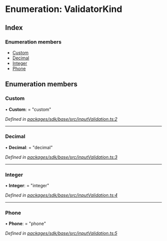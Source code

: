 # Enumeration: ValidatorKind

## Index

### Enumeration members

* [Custom](_inputvalidation_.validatorkind.md#custom)
* [Decimal](_inputvalidation_.validatorkind.md#decimal)
* [Integer](_inputvalidation_.validatorkind.md#integer)
* [Phone](_inputvalidation_.validatorkind.md#phone)

## Enumeration members

###  Custom

• **Custom**: = "custom"

*Defined in [packages/sdk/base/src/inputValidation.ts:2](https://github.com/celo-org/celo-monorepo/blob/master/packages/sdk/base/src/inputValidation.ts#L2)*

___

###  Decimal

• **Decimal**: = "decimal"

*Defined in [packages/sdk/base/src/inputValidation.ts:3](https://github.com/celo-org/celo-monorepo/blob/master/packages/sdk/base/src/inputValidation.ts#L3)*

___

###  Integer

• **Integer**: = "integer"

*Defined in [packages/sdk/base/src/inputValidation.ts:4](https://github.com/celo-org/celo-monorepo/blob/master/packages/sdk/base/src/inputValidation.ts#L4)*

___

###  Phone

• **Phone**: = "phone"

*Defined in [packages/sdk/base/src/inputValidation.ts:5](https://github.com/celo-org/celo-monorepo/blob/master/packages/sdk/base/src/inputValidation.ts#L5)*
